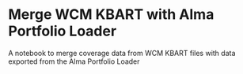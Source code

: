 # Merge WCM KBART with Alma Portfolio Loader
 A notebook to merge coverage data from WCM KBART files with data exported from the Alma Portfolio Loader
